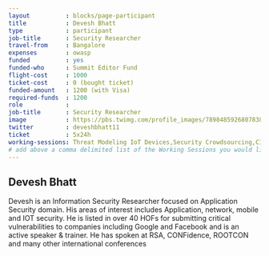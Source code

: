 ```yaml
---
layout          : blocks/page-participant
title           : Devesh Bhatt
type            : participant
job-title       : Security Researcher
travel-from     : Bangalore
expenses        : owasp
funded          : yes
funded-who      : Summit Editor Fund
flight-cost     : 1000
ticket-cost     : 0 (bought ticket)
funded-amount   : 1200 (with Visa)
required-funds  : 1200
role            : 
job-title       : Security Researcher
image           : https://pbs.twimg.com/profile_images/789848592680783876/iVOr_MaR.jpg
twitter         : deveshbhatt11
ticket          : 5x24h
working-sessions: Threat Modeling IoT Devices,Security Crowdsourcing,CISO,CISO Round table,Threat Modeling Diagramming Techniques,Threat Modeling Tools,Creating AppSec Talent (next 100k professionals),Creating AppSec Teams,Responsible Disclosure,Application Security BSc/Masters Curriculum Design,Threat Modeling IoT Devices,Bug Bounty Playbook,Threat Models DoS Playbook,TLS for Local IoT,Visit Bletchley Park
# add above a comma delimited list of the Working Sessions you would like to attend (use the session's title)
---
```


## Devesh Bhatt


Devesh is an Information Security Researcher focused on Application Security domain. His areas of interest includes Application, network, mobile and IOT security.
He is listed in over 40 HOFs for submitting critical vulnerabilities to companies including Google and Facebook and is an active speaker & trainer. He has spoken at RSA, CONFidence, ROOTCON and many other international conferences

